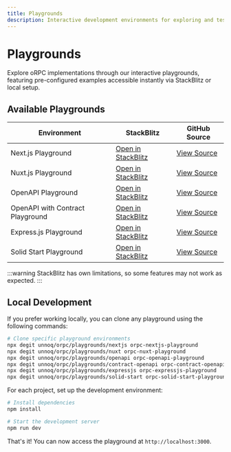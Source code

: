 ```yaml
---
title: Playgrounds
description: Interactive development environments for exploring and testing oRPC functionality.
---
```


# Playgrounds

Explore oRPC implementations through our interactive playgrounds,
featuring pre-configured examples accessible instantly via StackBlitz or local setup.

## Available Playgrounds

| Environment                      | StackBlitz                                                                                                                         | GitHub Source                                                                                           |
| -------------------------------- | ---------------------------------------------------------------------------------------------------------------------------------- | ------------------------------------------------------------------------------------------------------- |
| Next.js Playground               | [Open in StackBlitz](https://stackblitz.com/github/unnoq/orpc/tree/main/playgrounds/nextjs?file=src%2Fapp%2Fpage.tsx)              | [View Source](https://github.com/unnoq/orpc/tree/main/playgrounds/nextjs/src/app/page.tsx)              |
| Nuxt.js Playground               | [Open in StackBlitz](https://stackblitz.com/github/unnoq/orpc/tree/main/playgrounds/nuxt?file=server%2Frouter%2Findex.ts)          | [View Source](https://github.com/unnoq/orpc/tree/main/playgrounds/nuxt/server/router/index.ts)          |
| OpenAPI Playground               | [Open in StackBlitz](https://stackblitz.com/github/unnoq/orpc/tree/main/playgrounds/openapi?file=src%2Frouter%2Findex.ts)          | [View Source](https://github.com/unnoq/orpc/tree/main/playgrounds/openapi/src/router/index.ts)          |
| OpenAPI with Contract Playground | [Open in StackBlitz](https://stackblitz.com/github/unnoq/orpc/tree/main/playgrounds/contract-openapi?file=src%2Frouter%2Findex.ts) | [View Source](https://github.com/unnoq/orpc/tree/main/playgrounds/contract-openapi/src/router/index.ts) |
| Express.js Playground            | [Open in StackBlitz](https://stackblitz.com/github/unnoq/orpc/tree/main/playgrounds/expressjs?file=src%2Frouter%2Findex.ts)        | [View Source](https://github.com/unnoq/orpc/tree/main/playgrounds/expressjs/src/router/index.ts)        |
| Solid Start Playground           | [Open in StackBlitz](https://stackblitz.com/github/unnoq/orpc/tree/main/playgrounds/solid-start?file=src%2Frouter%2Findex.ts)      | [View Source](https://github.com/unnoq/orpc/tree/main/playgrounds/solid-start/src/router/index.ts)      |

:::warning
StackBlitz has own limitations, so some features may not work as expected.
:::

## Local Development

If you prefer working locally, you can clone any playground using the following commands:

```bash
# Clone specific playground environments
npx degit unnoq/orpc/playgrounds/nextjs orpc-nextjs-playground
npx degit unnoq/orpc/playgrounds/nuxt orpc-nuxt-playground
npx degit unnoq/orpc/playgrounds/openapi orpc-openapi-playground
npx degit unnoq/orpc/playgrounds/contract-openapi orpc-contract-openapi-playground
npx degit unnoq/orpc/playgrounds/expressjs orpc-expressjs-playground
npx degit unnoq/orpc/playgrounds/solid-start orpc-solid-start-playground
```

For each project, set up the development environment:

```bash
# Install dependencies
npm install

# Start the development server
npm run dev
```

That's it! You can now access the playground at `http://localhost:3000`.
